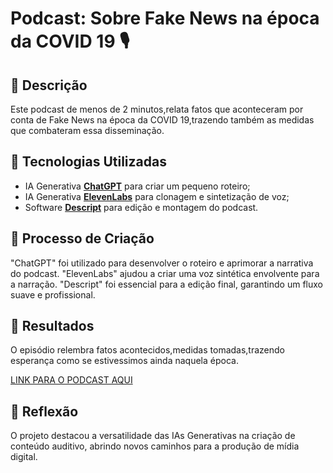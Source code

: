 # Podcast: Sobre Fake News na época da COVID 19 🎙️

## 📒 Descrição
Este podcast de menos de 2 minutos,relata fatos que aconteceram por conta de Fake News na época da COVID 19,trazendo também as medidas que combateram essa disseminação.

## 🤖 Tecnologias Utilizadas
- IA Generativa **[ChatGPT](https://chat.openai.com)** para criar um pequeno roteiro;
- IA Generativa **[ElevenLabs](https://www.elevenlabs.io)** para clonagem e sintetização de voz;
- Software **[Descript](https://www.descript.com)** para edição e montagem do podcast.

## 🧐 Processo de Criação
"ChatGPT" foi utilizado para desenvolver o roteiro e aprimorar a narrativa do podcast. 
"ElevenLabs" ajudou a criar uma voz sintética envolvente para a narração.
"Descript" foi essencial para a edição final, garantindo um fluxo suave e profissional.

## 🚀 Resultados
O episódio relembra fatos acontecidos,medidas tomadas,trazendo esperança como se estivessimos ainda naquela época.

[LINK PARA O PODCAST AQUI]()

## 💭 Reflexão
O projeto destacou a versatilidade das IAs Generativas na criação de conteúdo auditivo, abrindo novos caminhos para a produção de mídia digital.
